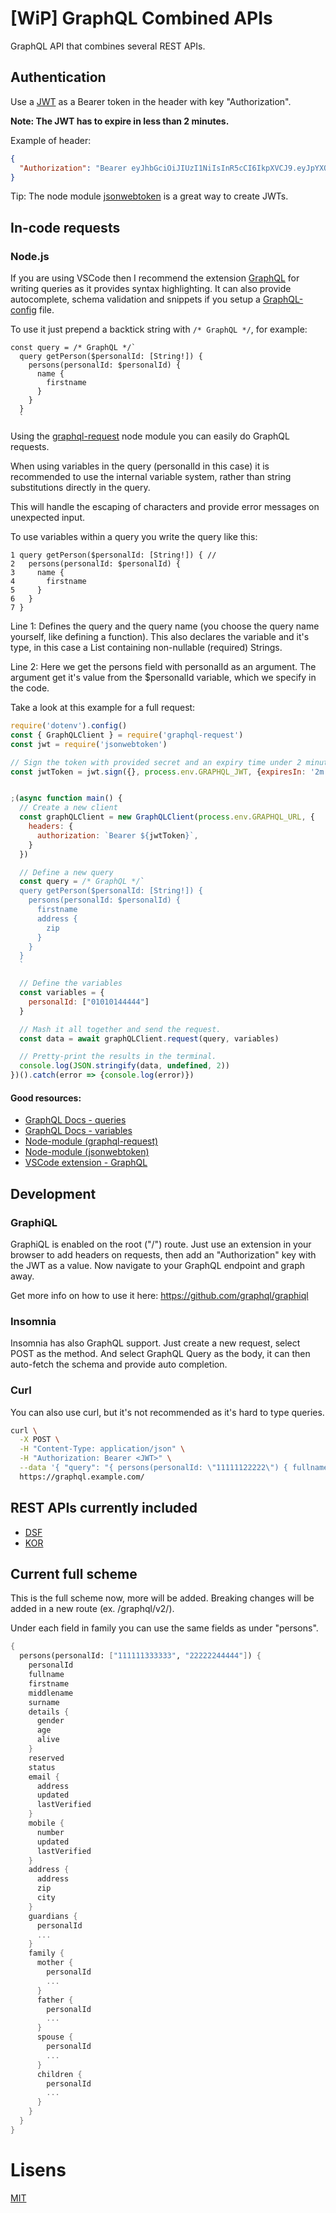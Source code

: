 # [WiP] GraphQL Combined APIs
GraphQL API that combines several REST APIs.

## Authentication
Use a [JWT](https://jwt.io/) as a Bearer token in the header with key "Authorization".

**Note: The JWT has to expire in less than 2 minutes.**

Example of header:
``` json
{
  "Authorization": "Bearer eyJhbGciOiJIUzI1NiIsInR5cCI6IkpXVCJ9.eyJpYXQiOjE1NTU0MjI2OTAsImV4cCI6MTU1NTQyMjgxMH0.Ts0xn2AF0cWVsAsvlClRU0zlL_lwPvm7lNpGu0hFlZk"
}
```

Tip: The node module [jsonwebtoken](https://www.npmjs.com/package/jsonwebtoken) is a great way to create JWTs.

## In-code requests
### Node.js
If you are using VSCode then I recommend the extension [GraphQL](https://marketplace.visualstudio.com/items?itemName=Prisma.vscode-graphql) for writing queries as it provides syntax highlighting. It can also provide autocomplete, schema validation and snippets if you setup a [GraphQL-config](https://github.com/prisma/graphql-config) file.

To use it just prepend a backtick string with `/* GraphQL */`, for example:

```graph
const query = /* GraphQL */`
  query getPerson($personalId: [String!]) {
    persons(personalId: $personalId) {
      name {
        firstname
      }
    }
  }
  `
```

Using the [graphql-request](https://www.npmjs.com/package/graphql-request) node module you can easily do GraphQL requests.

When using variables in the query (personalId in this case) it is recommended to use the internal variable system, rather than string substitutions directly in the query.

This will handle the escaping of characters and provide error messages on unexpected input.

To use variables within a query you write the query like this:
```graph
1 query getPerson($personalId: [String!]) { // 
2   persons(personalId: $personalId) {
3     name {
4       firstname
5     }
6   }
7 }
```

Line 1: Defines the query and the query name (you choose the query name yourself, like defining a function).
This also declares the variable and it's type, in this case a List containing non-nullable (required) Strings.

Line 2: Here we get the persons field with personalId as an argument.
The argument get it's value from the $personalId variable, which we specify in the code.


Take a look at this example for a full request:

```js
require('dotenv').config()
const { GraphQLClient } = require('graphql-request')
const jwt = require('jsonwebtoken')

// Sign the token with provided secret and an expiry time under 2 minutes
const jwtToken = jwt.sign({}, process.env.GRAPHQL_JWT, {expiresIn: '2m'})


;(async function main() {
  // Create a new client
  const graphQLClient = new GraphQLClient(process.env.GRAPHQL_URL, {
    headers: {
      authorization: `Bearer ${jwtToken}`,
    }
  })

  // Define a new query
  const query = /* GraphQL */`
  query getPerson($personalId: [String!]) {
    persons(personalId: $personalId) {
      firstname
      address {
        zip
      }
    }
  }
  `

  // Define the variables
  const variables = {
    personalId: ["01010144444"]
  }

  // Mash it all together and send the request.
  const data = await graphQLClient.request(query, variables)

  // Pretty-print the results in the terminal.
  console.log(JSON.stringify(data, undefined, 2))
})().catch(error => {console.log(error)})
```

#### Good resources:
- [GraphQL Docs - queries](https://graphql.org/learn/queries/)
- [GraphQL Docs - variables](https://graphql.org/learn/queries/#variables)
- [Node-module (graphql-request)](https://www.npmjs.com/package/graphql-request)
- [Node-module (jsonwebtoken)](https://www.npmjs.com/package/jsonwebtoken)
- [VSCode extension - GraphQL](https://marketplace.visualstudio.com/items?itemName=Prisma.vscode-graphql)

## Development
### GraphiQL
GraphiQL is enabled on the root ("/") route.
Just use an extension in your browser to add headers on requests, then add an "Authorization" key with the JWT as a value.
Now navigate to your GraphQL endpoint and graph away.

Get more info on how to use it here: https://github.com/graphql/graphiql

### Insomnia
Insomnia has also GraphQL support.
Just create a new request, select POST as the method.
And select GraphQL Query as the body, it can then auto-fetch the schema and provide auto completion.

### Curl
You can also use curl, but it's not recommended as it's hard to type queries.
```bash
curl \
  -X POST \
  -H "Content-Type: application/json" \
  -H "Authorization: Bearer <JWT>" \
  --data '{ "query": "{ persons(personalId: \"11111122222\") { fullname } }" }' \
  https://graphql.example.com/
```

## REST APIs currently included
- [DSF](https://www.infotorg.no/tjenester/det-sentrale-folkeregister)
- [KOR](https://difi.github.io/idporten-oidc-dokumentasjon/index.html)

## Current full scheme
This is the full scheme now, more will be added.
Breaking changes will be added in a new route (ex. /graphql/v2/).

Under each field in family you can use the same fields as under "persons".


``` scheme
{
  persons(personalId: ["111111333333", "22222244444"]) {
    personalId
    fullname
    firstname
    middlename
    surname
    details {
      gender
      age
      alive
    }
    reserved
    status
    email {
      address
      updated
      lastVerified
    }
    mobile {
      number
      updated
      lastVerified
    }
    address {
      address
      zip
      city
    }
    guardians {
      personalId
      ...
    }
    family {
      mother {
        personalId
        ...
      }
      father {
        personalId
        ...
      }
      spouse {
        personalId
        ...
      }
      children {
        personalId
        ...
      }
    }
  }
}
```

# Lisens

[MIT](LICENSE)
